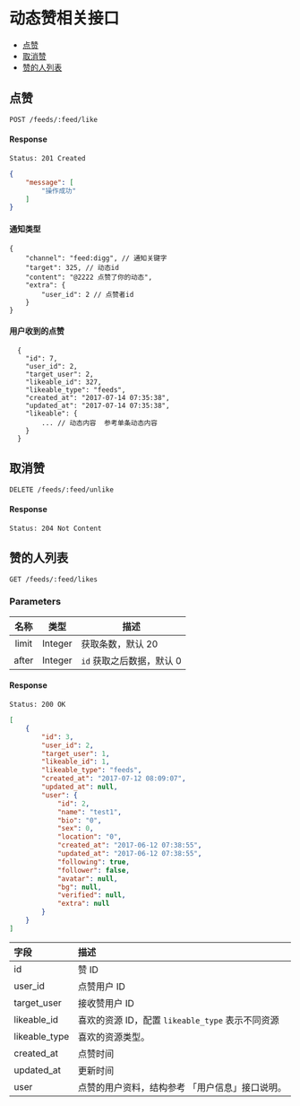 # 动态赞相关接口

- [点赞](#点赞)
- [取消赞](#取消赞)
- [赞的人列表](#赞的人列表)

## 点赞

```
POST /feeds/:feed/like
```

#### Response

```
Status: 201 Created
```
```json
{
    "message": [
        "操作成功"
    ]
}
```

#### 通知类型

```json5
{
    "channel": "feed:digg", // 通知关键字
    "target": 325, // 动态id
    "content": "@2222 点赞了你的动态",
    "extra": {
        "user_id": 2 // 点赞者id
    }
}
```

#### 用户收到的点赞

```json5
  {
    "id": 7,
    "user_id": 2,
    "target_user": 2,
    "likeable_id": 327,
    "likeable_type": "feeds",
    "created_at": "2017-07-14 07:35:38",
    "updated_at": "2017-07-14 07:35:38",
    "likeable": {
        ... // 动态内容  参考单条动态内容
    }
  }
```
## 取消赞

```
DELETE /feeds/:feed/unlike
```

#### Response

```
Status: 204 Not Content
```

## 赞的人列表

```
GET /feeds/:feed/likes
```

### Parameters

| 名称 | 类型 | 描述 |
|:----:|:----:|----|
| limit | Integer | 获取条数，默认 20 |
| after | Integer | `id` 获取之后数据，默认 0 |

#### Response

```
Status: 200 OK
```

```json
[
    {
        "id": 3,
        "user_id": 2,
        "target_user": 1,
        "likeable_id": 1,
        "likeable_type": "feeds",
        "created_at": "2017-07-12 08:09:07",
        "updated_at": null,
        "user": {
            "id": 2,
            "name": "test1",
            "bio": "0",
            "sex": 0,
            "location": "0",
            "created_at": "2017-06-12 07:38:55",
            "updated_at": "2017-06-12 07:38:55",
            "following": true,
            "follower": false,
            "avatar": null,
            "bg": null,
            "verified": null,
            "extra": null
        }
    }
]
```
| 字段 | 描述 |
|:-----|:-----|
| id | 赞 ID |
| user_id | 点赞用户 ID |
| target_user | 接收赞用户 ID |
| likeable_id | 喜欢的资源 ID，配置 `likeable_type` 表示不同资源 |
| likeable_type | 喜欢的资源类型。 |
| created_at | 点赞时间 |
| updated_at | 更新时间 |
| user | 点赞的用户资料，结构参考 「用户信息」接口说明。 |

